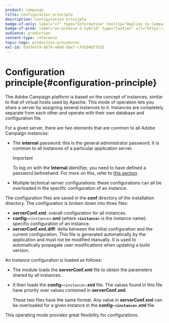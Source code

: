 ```yaml
---
product: campaign
title: Configuration principle
description: Configuration principle
badge-v7-only: label="v7" type="Informative" tooltip="Applies to Campaign Classic v7 only"
badge-v7-prem: label="on-premise & hybrid" type="Caution" url="https://experienceleague.adobe.com/docs/campaign-classic/using/installing-campaign-classic/architecture-and-hosting-models/hosting-models-lp/hosting-models.html" tooltip="Applies to on-premise and hybrid deployments only"
audience: production
content-type: reference
topic-tags: production-procedures
exl-id: 03d7e579-8678-44b8-bbe7-cf4204bffb25
---
```

# Configuration principle{#configuration-principle}



The Adobe Campaign platform is based on the concept of instances, similar to that of virtual hosts used by Apache. This mode of operation lets you share a server by assigning several instances to it. Instances are completely separate from each other and operate with their own database and configuration file.

For a given server, there are two elements that are common to all Adobe Campaign instances:

* The **internal** password: this is the general administrator password. It is common to all instances of a particular application server.

  >[!IMPORTANT]
  >
  >To log on with the **Internal** identifier, you need to have defined a password beforehand. For more on this, refer to [this section](../../installation/using/configuring-campaign-server.md#internal-identifier).

* Multiple technical server configurations: these configurations can all be overloaded in the specific configuration of an instance.

The configuration files are saved in the **conf** directory of the installation directory. The configuration is broken down into three files:

* **serverConf.xml**: overall configuration for all instances.
* **config-**`<instance>`**.xml** (where **`<instance>`** is the instance name): specific configuration of an instance.
* **serverConf.xml.diff**: delta between the initial configuration and the current configuration. This file is generated automatically by the application and must not be modified manually. It is used to automatically propagate user modifications when updating a build version.

An instance configuration is loaded as follows:

* The module loads the **serverConf.xml** file to obtain the parameters shared by all instances.
* It then loads the **config-**`<instance>`**.xml** file. The values found in this file have priority over values contained in **serverConf.xml**.

  These two files have the same format. Any value in **serverConf.xml** can be overloaded for a given instance in the **config-`<instance>`.xml** file.

This operating mode provides great flexibility for configurations.
